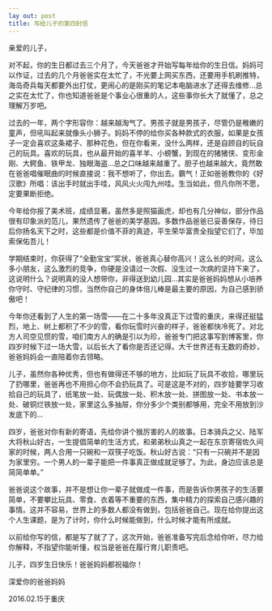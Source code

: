 ```yaml
---
lay out: post
title: 写给儿子的第四封信
---
```


亲爱的儿子，

对不起，你的生日都过去三个月了，今天爸爸才开始写每年给你的生日信。妈妈可以作证，过去的几个月爸爸实在太忙了，不光要上网买东西，还要用手机刷推特，海岛奇兵每天都要外出打仗，更闹心的是刚买的笔记本电脑进水了还得去维修…总之实在太忙了，你也知道爸爸是个事业心很重的人，这些事你长大了就懂了，总之理解万岁吧。

过去的一年，两个字形容你：越来越淘气了。男孩子就是男孩子，尽管仍是稚嫩的童声，但吼叫起来就像头小狮子。妈妈不停的给你买各种款式的衣服，如果是女孩子一定会喜欢这条裙子、那种花色，但在你看来，没什么两样，还是自顾自的玩自己的玩具。喜欢的玩具，也从最开始的喜羊羊、小螃蟹，到现在的猪猪侠、变形金刚、大鳄鱼、铁甲龙、独眼海盗…总之口味越来越重了。胆子也越来越大，竟然敢在爸爸唱催眠曲的时候直接说：我不想听了，你出去。霸气！正如爸爸教你的《好汉歌》所唱：该出手时就出手哇，风风火火闯九州哇。生当如此，但凡你所不愿，定要果断拒绝。

今年给你报了美术班，成绩显著。虽然多是照猫画虎，却也有几分神似，部分作品很有印象派的范儿，果然遗传了爸爸的美学基因。多数作品爸爸已妥善保存，待日后你扬名天下之时，这些都是价值不菲的真迹，平生荣华富贵全指望它们了，毕加索保佑吾儿！

学期结束时，你获得了“全勤宝宝”奖状，爸爸真心替你高兴！这么长的时间，这么多小朋友，这么激烈的竞争，你硬是没请过一次假、没生过一次病的坚持下来了，这说明什么？说明真的没人想带你，非得送到幼儿园…其实是爸爸妈妈想从小培养你守时、守纪律的习惯，当然你自己的身体倍儿棒是最主要的原因，为自己感到骄傲吧！

今年你还看到了人生的第一场雪——在二十多年没真正下过雪的重庆，来得还挺猛烈，地上、树上都积了不少的雪，看你玩雪时兴奋的样子，爸爸都快冷死了。对北方人司空见惯的雪，咱们南方人的确是引以为珍，爸爸专门把这事写到博客里，你四岁时候下过一场大雪，以后长大了看你是否还记得。大千世界还有无数的奇妙，爸爸妈妈会一直陪着你去领略。

儿子，虽然你各种优秀，但也有做得还不够的地方，比如玩了玩具不收拾，哪里玩了扔哪里，爸爸再也不用担心你不会扔玩具了。可是这是不对的，四岁娃要学习收拾自己的玩具了，纸笔放一处、玩偶放一处、积木放一处、拼图放一处、书本放一处、破铜烂铁放一处，家里这么多抽屉，你分多少个类别都够用，完全不用放到沙发底下的…

四岁，爸爸对你有新的寄语，先给你讲个猴厉害的人的故事。日本骑兵之父、陆军大将秋山好古，一生提倡简单的生活方式，和弟弟秋山真之一起在东京寄宿佐久间家的时候，两人合用一只碗和一双筷子吃饭。秋山好古说：“只有一只碗并不是因为家里穷。一个男人的一辈子能把一件事真正做成就足够了。为此，身边应该总是简简单单。”

爸爸说这个故事，并不是想让你一辈子就做成一件事，而是告诉你男孩子的生活要简单，不要攀比玩具、零食、衣着等不重要的东西，集中精力的探索自己感兴趣的事情。这并不容易，世界上的多数人都没有做到，包括爸爸自己。现在给你提出这个人生课题，是为了计时，你什么时候能做到，什么时候才能有所成就。

以前给你写的信，都是写了就了了，这次开始，爸爸准备写完后念给你听，尽力给你解释，不指望你能听懂，权当是爸爸在履行育儿职责吧。

儿子，四岁生日快乐！爸爸妈妈都祝福你！

 

深爱你的爸爸妈妈

2016.02.15于重庆
